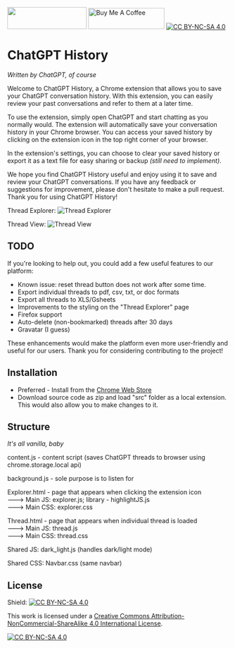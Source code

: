 <a href="https://chrome.google.com/webstore/detail/chatgpt-history/jjdnakkfjnnbbckhifcfchagnpofjffo/"><img src="https://user-images.githubusercontent.com/12115686/206926802-0461dc64-84cd-42de-8c17-74a7ee64528c.png" style="width: 180 !important; height: 50px !important"></a> <a href="https://www.buymeacoffee.com/bennyfi" target="_blank"><img src="https://cdn.buymeacoffee.com/buttons/v2/default-yellow.png" alt="Buy Me A Coffee" style="height: 48px !important;width: 173px !important;" ></a> [![CC BY-NC-SA 4.0][cc-by-nc-sa-image]][cc-by-nc-sa]


# ChatGPT History
<em>Written by ChatGPT, of course</em>

Welcome to ChatGPT History, a Chrome extension that allows you to save your ChatGPT conversation history. With this extension, you can easily review your past conversations and refer to them at a later time.

To use the extension, simply open ChatGPT and start chatting as you normally would. The extension will automatically save your conversation history in your Chrome browser. You can access your saved history by clicking on the extension icon in the top right corner of your browser.

In the extension's settings, you can choose to clear your saved history or export it as a text file for easy sharing or backup <em>(still need to implement)</em>.

We hope you find ChatGPT History useful and enjoy using it to save and review your ChatGPT conversations. If you have any feedback or suggestions for improvement, please don't hesitate to make a pull request. Thank you for using ChatGPT History!

Thread Explorer:
![Thread Explorer](https://user-images.githubusercontent.com/12115686/206935786-b2ec28ab-1074-4d7b-b138-035cac759a6e.png)

Thread View:
![Thread View](https://user-images.githubusercontent.com/12115686/206935876-3ee7b5bd-345d-47c8-8509-a67a391c5dc1.png)


## TODO
If you're looking to help out, you could add a few useful features to our platform:
- Known issue: reset thread button does not work after some time.
- Export individual threads to pdf, csv, txt, or doc formats
- Export all threads to XLS/Gsheets
- Improvements to the styling on the "Thread Explorer" page
- Firefox support
- Auto-delete (non-bookmarked) threads after 30 days
- Gravatar (I guess)

These enhancements would make the platform even more user-friendly and useful for our users. Thank you for considering contributing to the project!

## Installation
- Preferred - Install from the <a href="https://chrome.google.com/webstore/detail/chatgpt-history/jjdnakkfjnnbbckhifcfchagnpofjffo/">Chrome Web Store</a>
- Download source code as zip and load "src" folder as a local extension. This would also allow you to make changes to it.

## Structure
<em>It's all vanilla, baby</em>

content.js - content script (saves ChatGPT threads to browser using chrome.storage.local api)

background.js - sole purpose is to listen for 

Explorer.html - page that appears when clicking the extension icon <br>
---> Main JS: explorer.js; library - highlightJS.js <br>
---> Main CSS: explorer.css

Thread.html - page that appears when individual thread is loaded <br>
---> Main JS: thread.js <br>
---> Main CSS: thread.css

Shared JS: dark_light.js (handles dark/light mode)

Shared CSS: Navbar.css (same navbar)


## License
Shield: [![CC BY-NC-SA 4.0][cc-by-nc-sa-shield]][cc-by-nc-sa]

This work is licensed under a
[Creative Commons Attribution-NonCommercial-ShareAlike 4.0 International License][cc-by-nc-sa].

[![CC BY-NC-SA 4.0][cc-by-nc-sa-image]][cc-by-nc-sa]

[cc-by-nc-sa]: http://creativecommons.org/licenses/by-nc-sa/4.0/
[cc-by-nc-sa-image]: https://licensebuttons.net/l/by-nc-sa/4.0/88x31.png
[cc-by-nc-sa-shield]: https://img.shields.io/badge/License-CC%20BY--NC--SA%204.0-lightgrey.svg
